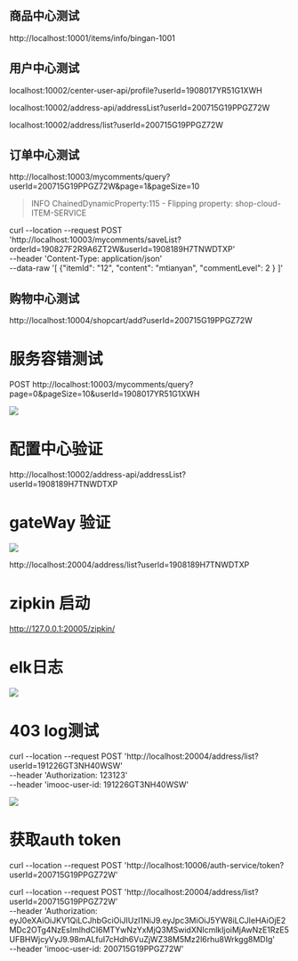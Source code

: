 ## 商品中心测试

http://localhost:10001/items/info/bingan-1001

## 用户中心测试
localhost:10002/center-user-api/profile?userId=1908017YR51G1XWH

localhost:10002/address-api/addressList?userId=200715G19PPGZ72W

localhost:10002/address/list?userId=200715G19PPGZ72W

## 订单中心测试

http://localhost:10003/mycomments/query?userId=200715G19PPGZ72W&page=1&pageSize=10

>INFO  ChainedDynamicProperty:115 - Flipping property: shop-cloud-ITEM-SERVICE

curl --location --request POST 'http://localhost:10003/mycomments/saveList?orderId=190827F2R9A6ZT2W&userId=1908189H7TNWDTXP' \
--header 'Content-Type: application/json' \
--data-raw '[
    {"itemId": "12",
     "content": "mtianyan",
     "commentLevel": 2
    }
]'

## 购物中心测试

http://localhost:10004/shopcart/add?userId=200715G19PPGZ72W

# 服务容错测试

POST http://localhost:10003/mycomments/query?page=0&pageSize=10&userId=1908017YR51G1XWH

![](http://cdn.pic.mtianyan.cn/blog_img/20201206060716.png)

# 配置中心验证

http://localhost:10002/address-api/addressList?userId=1908189H7TNWDTXP

# gateWay 验证

![](http://cdn.pic.mtianyan.cn/blog_img/20201208211512.png)

http://localhost:20004/address/list?userld=1908189H7TNWDTXP

# zipkin 启动

http://127.0.0.1:20005/zipkin/

# elk日志

![](http://cdn.pic.mtianyan.cn/blog_img/20201210224045.png)

# 403 log测试

curl --location --request POST 'http://localhost:20004/address/list?userld=191226GT3NH40WSW' \
--header 'Authorization: 123123' \
--header 'imooc-user-id: 191226GT3NH40WSW'

![](http://cdn.pic.mtianyan.cn/blog_img/20201210225400.png)

# 获取auth token

curl --location --request POST 'http://localhost:10006/auth-service/token?userId=200715G19PPGZ72W'

curl --location --request POST 'http://localhost:20004/address/list?userId=200715G19PPGZ72W' \
--header 'Authorization: eyJ0eXAiOiJKV1QiLCJhbGciOiJIUzI1NiJ9.eyJpc3MiOiJ5YW8iLCJleHAiOjE2MDc2OTg4NzEsImlhdCI6MTYwNzYxMjQ3MSwidXNlcmlkIjoiMjAwNzE1RzE5UFBHWjcyVyJ9.98mALfuI7cHdh6VuZjWZ38M5Mz2l6rhu8Wrkgg8MDIg' \
--header 'imooc-user-id: 200715G19PPGZ72W'

